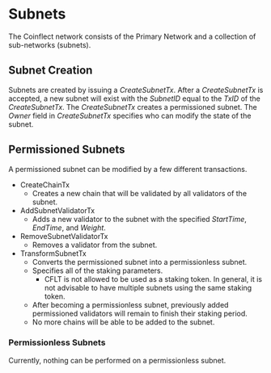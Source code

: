 # Subnets

The Coinflect network consists of the Primary Network and a collection of
sub-networks (subnets).

## Subnet Creation

Subnets are created by issuing a _CreateSubnetTx_. After a _CreateSubnetTx_ is
accepted, a new subnet will exist with the _SubnetID_ equal to the _TxID_ of the
_CreateSubnetTx_. The _CreateSubnetTx_ creates a permissioned subnet. The
_Owner_ field in _CreateSubnetTx_ specifies who can modify the state of the
subnet.

## Permissioned Subnets

A permissioned subnet can be modified by a few different transactions.

- CreateChainTx
  - Creates a new chain that will be validated by all validators of the subnet.
- AddSubnetValidatorTx
  - Adds a new validator to the subnet with the specified _StartTime_,
    _EndTime_, and _Weight_.
- RemoveSubnetValidatorTx
  - Removes a validator from the subnet.
- TransformSubnetTx
  - Converts the permissioned subnet into a permissionless subnet.
  - Specifies all of the staking parameters.
    - CFLT is not allowed to be used as a staking token. In general, it is not
      advisable to have multiple subnets using the same staking token.
  - After becoming a permissionless subnet, previously added permissioned
    validators will remain to finish their staking period.
  - No more chains will be able to be added to the subnet.

### Permissionless Subnets

Currently, nothing can be performed on a permissionless subnet.
